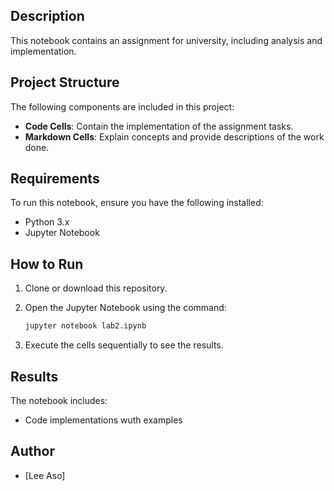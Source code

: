 ## Description
This notebook contains an assignment for university, including analysis and implementation.

## Project Structure
The following components are included in this project:

- **Code Cells**: Contain the implementation of the assignment tasks.
- **Markdown Cells**: Explain concepts and provide descriptions of the work done.

## Requirements
To run this notebook, ensure you have the following installed:

- Python 3.x
- Jupyter Notebook

## How to Run
1. Clone or download this repository.
2. Open the Jupyter Notebook using the command:

   ```bash
   jupyter notebook lab2.ipynb
   ```

3. Execute the cells sequentially to see the results.

## Results
The notebook includes:

- Code implementations wuth examples

## Author
- [Lee Aso]
